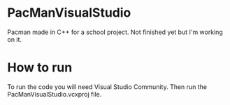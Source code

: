 # PacManVisualStudio
Pacman made in C++ for a school project. Not finished yet but I'm working on it.

# How to run
To run the code you will need Visual Studio Community. Then run the PacManVisualStudio.vcxproj file.
